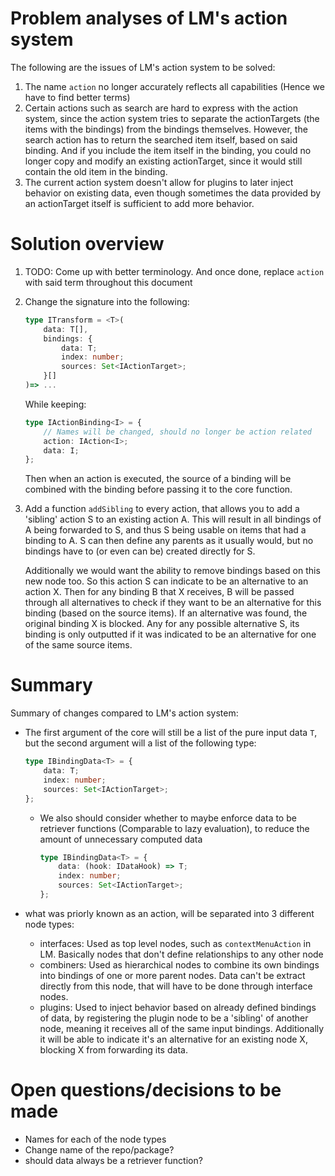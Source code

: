 # Problem analyses of LM's action system

The following are the issues of LM's action system to be solved:

1. The name `action` no longer accurately reflects all capabilities (Hence we have to find better terms)
2. Certain actions such as search are hard to express with the action system, since the action system tries to separate the actionTargets (the items with the bindings) from the bindings themselves. However, the search action has to return the searched item itself, based on said binding. And if you include the item itself in the binding, you could no longer copy and modify an existing actionTarget, since it would still contain the old item in the binding.
3. The current action system doesn't allow for plugins to later inject behavior on existing data, even though sometimes the data provided by an actionTarget itself is sufficient to add more behavior.

# Solution overview

1. TODO: Come up with better terminology. And once done, replace `action` with said term throughout this document
2. Change the signature into the following:
    ```ts
    type ITransform = <T>(
        data: T[],
        bindings: {
            data: T;
            index: number;
            sources: Set<IActionTarget>;
        }[]
    )=> ...
    ```
    While keeping:
    ```ts
    type IActionBinding<I> = {
        // Names will be changed, should no longer be action related
        action: IAction<I>;
        data: I;
    };
    ```
    Then when an action is executed, the source of a binding will be combined with the binding before passing it to the core function.
3. Add a function `addSibling` to every action, that allows you to add a 'sibling' action S to an existing action A. This will result in all bindings of A being forwarded to S, and thus S being usable on items that had a binding to A. S can then define any parents as it usually would, but no bindings have to (or even can be) created directly for S.

    Additionally we would want the ability to remove bindings based on this new node too. So this action S can indicate to be an alternative to an action X. Then for any binding B that X receives, B will be passed through all alternatives to check if they want to be an alternative for this binding (based on the source items). If an alternative was found, the original binding X is blocked. Any for any possible alternative S, its binding is only outputted if it was indicated to be an alternative for one of the same source items.

# Summary

Summary of changes compared to LM's action system:

-   The first argument of the core will still be a list of the pure input data `T`, but the second argument will a list of the following type:

    ```ts
    type IBindingData<T> = {
        data: T;
        index: number;
        sources: Set<IActionTarget>;
    };
    ```

    -   We also should consider whether to maybe enforce data to be retriever functions (Comparable to lazy evaluation), to reduce the amount of unnecessary computed data
        ```ts
        type IBindingData<T> = {
            data: (hook: IDataHook) => T;
            index: number;
            sources: Set<IActionTarget>;
        };
        ```

-   what was priorly known as an action, will be separated into 3 different node types:
    -   interfaces: Used as top level nodes, such as `contextMenuAction` in LM. Basically nodes that don't define relationships to any other node
    -   combiners: Used as hierarchical nodes to combine its own bindings into bindings of one or more parent nodes. Data can't be extract directly from this node, that will have to be done through interface nodes.
    -   plugins: Used to inject behavior based on already defined bindings of data, by registering the plugin node to be a 'sibling' of another node, meaning it receives all of the same input bindings. Additionally it will be able to indicate it's an alternative for an existing node X, blocking X from forwarding its data.

# Open questions/decisions to be made

-   Names for each of the node types
-   Change name of the repo/package?
-   should data always be a retriever function?
